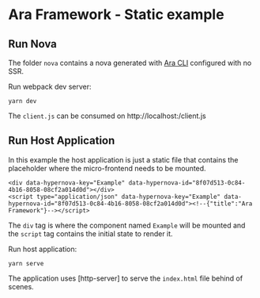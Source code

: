 # Ara Framework - Static example

## Run Nova

The folder `nova` contains a nova generated with [Ara CLI](https://github.com/ara-framework/ara-cli) configured with no SSR.

Run webpack dev server:

```
yarn dev

```

The `client.js` can be consumed on http://localhost:<port>/client.js


## Run Host Application

In this example the host application is just a static file that contains the placeholder where the micro-frontend needs to be mounted.

```
<div data-hypernova-key="Example" data-hypernova-id="8f07d513-0c84-4b16-8058-08cf2a014d0d"></div>
<script type="application/json" data-hypernova-key="Example" data-hypernova-id="8f07d513-0c84-4b16-8058-08cf2a014d0d"><!--{"title":"Ara Framework"}--></script>
```

The `div` tag is where the component named `Example` will be mounted and the `script` tag contains the initial state to render it.

Run host application:

```
yarn serve
```

The application uses [http-server] to serve the `index.html` file behind of scenes.